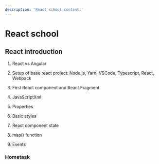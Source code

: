 ```yaml
---
description: 'React school content:'
---
```


# React school

## React introduction

1. React vs Angular

2. Setup of base react project: Node.js, Yarn, VSCode, Typescript, React, Webpack

3. First React component and React.Fragment

4. JavaScriptXml

5. Properties

6. Basic styles

7. React component state

8. map\(\) function

9. Events

### Hometask
